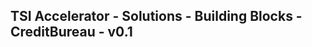 TSI Accelerator - Solutions - Building Blocks - CreditBureau - v0.1
--------------------------------------------------------------------------------------------


